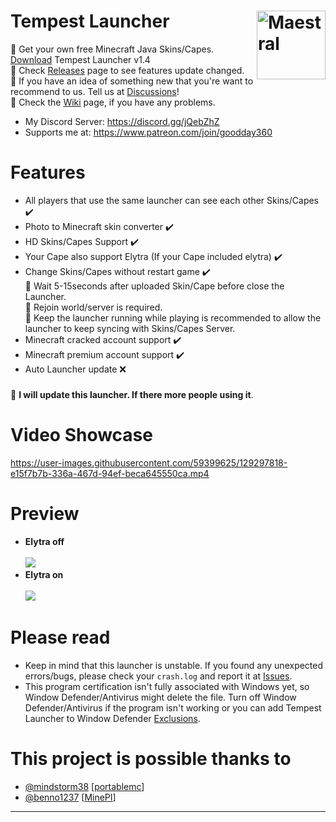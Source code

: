 # Tempest Launcher <img src="https://i.imgur.com/1wfpYd5.png" align="right" title="Maestral" width="110" height="110">
🔰 Get your own free Minecraft Java Skins/Capes. [Download](https://github.com/GoodDay360/Tempest-Launcher/releases/download/1.4/Tempest-Launcher_1.4.exe) Tempest Launcher v1.4  
🔰 Check [Releases](https://github.com/GoodDay360/Tempest-Launcher/releases) page to see features update changed.  
🔰 If you have an idea of something new that you're want to recommend to us. Tell us at [Discussions](https://github.com/GoodDay360/Tempest-Launcher/discussions/categories/ideas)!  
🔰 Check the [Wiki](https://github.com/GoodDay360/Tempest-Launcher/wiki/Tempest-Launcher-Wiki) page, if you have any problems.  
- My Discord Server: https://discord.gg/jQebZhZ  
- Supports me at: https://www.patreon.com/join/goodday360  
###
# Features
- All players that use the same launcher can see each other Skins/Capes ✔️
- Photo to Minecraft skin converter ✔️
- HD Skins/Capes Support ✔️
- Your Cape also support Elytra (If your Cape included elytra) ✔️
- Change Skins/Capes without restart game ✔️  
🔰 Wait 5-15seconds after uploaded Skin/Cape before close the Launcher.  
🔰 Rejoin world/server is required.  
🔰 Keep the launcher running while playing is recommended to allow the launcher to keep syncing with Skins/Capes Server. 
- Minecraft cracked account support ✔️
- Minecraft premium account support ✔️ 
- Auto Launcher update ❌
### <Update>
💜 **I will update this launcher. If there more people using it**.
# Video Showcase
<https://user-images.githubusercontent.com/59399625/129297818-e15f7b7b-336a-467d-94ef-beca645550ca.mp4>
# Preview
- **Elytra off**<br /><br /><img src="https://i.imgur.com/y2VGLdP.png">
- **Elytra on**<br /><br /><img src="https://i.imgur.com/O05TjVz.png">
# Please read
- Keep in mind that this launcher is unstable. If you found any unexpected errors/bugs,
please check your `crash.log` and report it at [Issues](https://github.com/GoodDay360/Tempest-Launccher/issues).
- This program certification isn't fully associated with Windows yet, so Window Defender/Antivirus might delete the file. Turn off Window Defender/Antivirus if the program isn't working or you can add Tempest Launcher to Window Defender [Exclusions](https://github.com/GoodDay360/Tempest-Launcher/wiki/Tempest-Launcher-Wiki#add-tempest-launcher-to-window-defender-exclusions).
# This project is possible thanks to
- [@mindstorm38](https://github.com/mindstorm38) [[portablemc](https://github.com/mindstorm38/portablemc)]
- [@benno1237](https://github.com/benno1237) [[MinePI](https://github.com/benno1237/MinePI)]
***

